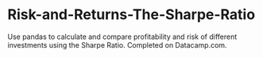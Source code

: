 # Risk-and-Returns-The-Sharpe-Ratio
Use pandas to calculate and compare profitability and risk of different investments using the Sharpe Ratio. Completed on Datacamp.com.
